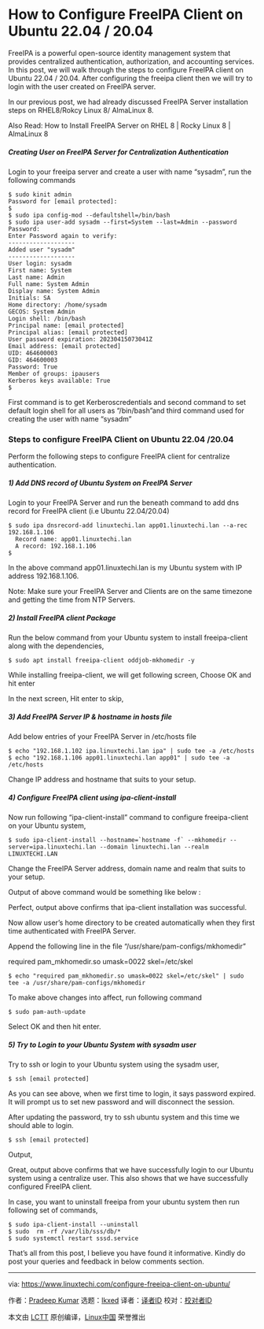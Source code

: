 [#]: subject: "How to Configure FreeIPA Client on Ubuntu 22.04 / 20.04"
[#]: via: "https://www.linuxtechi.com/configure-freeipa-client-on-ubuntu/"
[#]: author: "Pradeep Kumar https://www.linuxtechi.com/author/pradeep/"
[#]: collector: "lkxed"
[#]: translator: "geekpi"
[#]: reviewer: " "
[#]: publisher: " "
[#]: url: " "

How to Configure FreeIPA Client on Ubuntu 22.04 / 20.04
======

FreeIPA is a powerful open-source identity management system that provides centralized authentication, authorization, and accounting services. In this post, we will walk through the steps to configure FreeIPA client on Ubuntu 22.04 / 20.04. After configuring the freeipa client then we will try to login with the user created on FreeIPA server.

In our previous post, we had already discussed FreeIPA Server installation steps on RHEL8/Rokcy Linux 8/ AlmaLinux 8.

Also Read: How to Install FreeIPA Server on RHEL 8 | Rocky Linux 8 | AlmaLinux 8

##### Creating User on FreeIPA Server for Centralization Authentication

Login to your freeipa server and create a user with name “sysadm”, run the following commands

```
$ sudo kinit admin
Password for [email protected]:
$
$ sudo ipa config-mod --defaultshell=/bin/bash
$ sudo ipa user-add sysadm --first=System --last=Admin --password
Password:
Enter Password again to verify:
-------------------
Added user "sysadm"
-------------------
User login: sysadm
First name: System
Last name: Admin
Full name: System Admin
Display name: System Admin
Initials: SA
Home directory: /home/sysadm
GECOS: System Admin
Login shell: /bin/bash
Principal name: [email protected]
Principal alias: [email protected]
User password expiration: 20230415073041Z
Email address: [email protected]
UID: 464600003
GID: 464600003
Password: True
Member of groups: ipausers
Kerberos keys available: True
$
```

First command is to get Kerberoscredentials and second command to set default login shell for all users as “/bin/bash”and third command used for creating the user with name “sysadm”

### Steps to configure FreeIPA Client on Ubuntu 22.04 /20.04

Perform the following steps to configure FreeIPA client for centralize authentication.

##### 1) Add DNS record of Ubuntu System on FreeIPA Server

Login to your FreeIPA Server and run the beneath command to add dns record for FreeIPA client (i.e Ubuntu 22.04/20.04)

```
$ sudo ipa dnsrecord-add linuxtechi.lan app01.linuxtechi.lan --a-rec 192.168.1.106
  Record name: app01.linuxtechi.lan
  A record: 192.168.1.106
$
```

In the above command app01.linuxtechi.lan is my Ubuntu system with IP address 192.168.1.106.

Note: Make sure your FreeIPA Server and Clients are on the same timezone and getting the time from NTP Servers.

##### 2) Install FreeIPA client Package

Run the below command from your Ubuntu system to install freeipa-client along with the dependencies,

```
$ sudo apt install freeipa-client oddjob-mkhomedir -y
```

While installing freeipa-client, we will get following screen, Choose OK and hit enter

In the next screen, Hit enter to skip,

##### 3) Add FreeIPA Server IP & hostname in hosts file

Add below entries of your FreeIPA Server in /etc/hosts file

```
$ echo "192.168.1.102 ipa.linuxtechi.lan ipa" | sudo tee -a /etc/hosts
$ echo "192.168.1.106 app01.linuxtechi.lan app01" | sudo tee -a /etc/hosts
```

Change IP address and hostname that suits to your setup.

##### 4) Configure FreeIPA client using ipa-client-install

Now run following “ipa-client-install” command to configure freeipa-client on your Ubuntu system,

```
$ sudo ipa-client-install --hostname=`hostname -f` --mkhomedir --server=ipa.linuxtechi.lan --domain linuxtechi.lan --realm LINUXTECHI.LAN
```

Change the FreeIPA Server address, domain name and realm that suits to your setup.

Output of above command would be something like below :

Perfect, output above confirms that ipa-client installation was successful.

Now allow user’s home directory to be created automatically when they first time authenticated with FreeIPA Server.

Append the following line in the file “/usr/share/pam-configs/mkhomedir”

required pam_mkhomedir.so umask=0022 skel=/etc/skel

```
$ echo "required pam_mkhomedir.so umask=0022 skel=/etc/skel" | sudo tee -a /usr/share/pam-configs/mkhomedir
```

To make above changes into affect, run following command

```
$ sudo pam-auth-update
```

Select OK and then hit enter.

##### 5) Try to Login to your Ubuntu System with sysadm user

Try to ssh or login to your Ubuntu system using the sysadm user,

```
$ ssh [email protected]
```

As you can see above, when we first time to login, it says password expired. It will prompt us to set new password and will disconnect the session.

After updating the password, try to ssh ubuntu system and this time we should able to login.

```
$ ssh [email protected]
```

Output,

Great, output above confirms that we have successfully login to our Ubuntu system using a centralize user. This also shows that we have successfully configured FreeIPA client.

In case, you want to uninstall freeipa from your ubuntu system then run following set of commands,

```
$ sudo ipa-client-install --uninstall
$ sudo  rm -rf /var/lib/sss/db/*
$ sudo systemctl restart sssd.service
```

That’s all from this post, I believe you have found it informative. Kindly do  post your queries and feedback in below comments section.

--------------------------------------------------------------------------------

via: https://www.linuxtechi.com/configure-freeipa-client-on-ubuntu/

作者：[Pradeep Kumar][a]
选题：[lkxed][b]
译者：[译者ID](https://github.com/译者ID)
校对：[校对者ID](https://github.com/校对者ID)

本文由 [LCTT](https://github.com/LCTT/TranslateProject) 原创编译，[Linux中国](https://linux.cn/) 荣誉推出

[a]: https://www.linuxtechi.com/author/pradeep/
[b]: https://github.com/lkxed/
